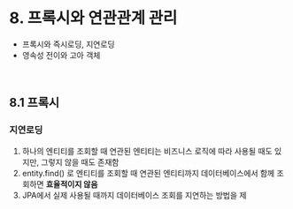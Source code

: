# 8. 프록시와 연관관계 관리 
- 프록시와 즉시로딩, 지연로딩
- 영속성 전이와 고아 객체

<br>

## 8.1 프록시

### 지연로딩
1. 하나의 엔티티를 조회할 때 연관된 엔티티는 비즈니스 로직에 따라 사용될 때도 있지만, 그렇지 않을 때도 존재함
2. entity.find() 로 엔티티를 조회할 때 연관된 엔티티까지 데이터베이스에서 함께 조회하면 **효율적이지 않음**
3. JPA에서 실제 사용될 때까지 데이터베이스 조회를 지연하는 방법을 제
